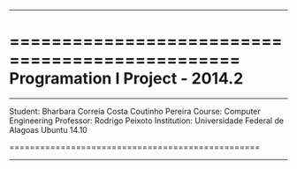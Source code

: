 ************************************************
================================================
        Programation I Project - 2014.2 
================================================
************************************************

Student: Bharbara Correia Costa Coutinho Pereira
Course: Computer Engineering
Professor: Rodrigo Peixoto
Institution: Universidade Federal de Alagoas
Ubuntu 14.10

=================================================
*************************************************